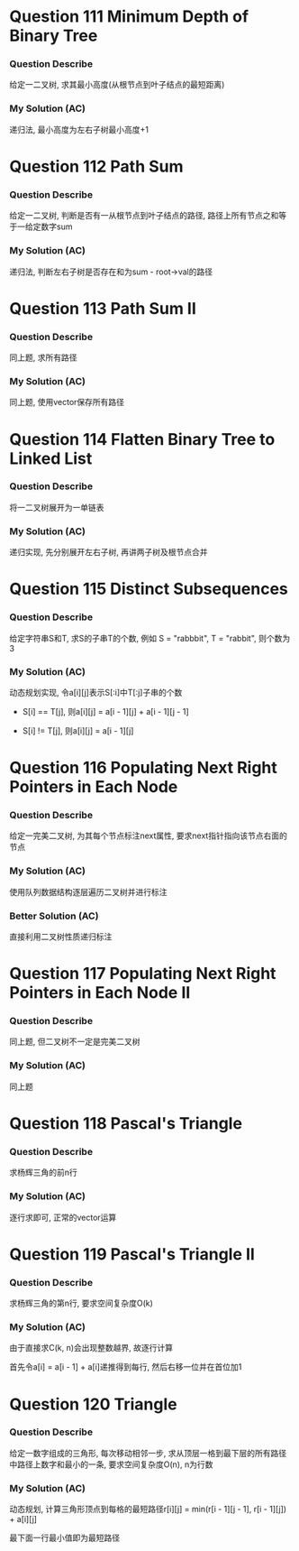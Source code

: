 # Question 111  Minimum Depth of Binary Tree

### Question Describe

给定一二叉树, 求其最小高度(从根节点到叶子结点的最短距离)

### My Solution (AC)

递归法, 最小高度为左右子树最小高度+1

# Question 112  Path Sum

### Question Describe

给定一二叉树, 判断是否有一从根节点到叶子结点的路径, 路径上所有节点之和等于一给定数字sum

### My Solution (AC)

递归法, 判断左右子树是否存在和为sum - root->val的路径

# Question 113  Path Sum II

### Question Describe

同上题, 求所有路径

### My Solution (AC)

同上题, 使用vector保存所有路径

# Question 114  Flatten Binary Tree to Linked List

### Question Describe

将一二叉树展开为一单链表

### My Solution (AC)

递归实现, 先分别展开左右子树, 再讲两子树及根节点合并

# Question 115  Distinct Subsequences

### Question Describe

给定字符串S和T, 求S的子串T的个数, 例如 S = "rabbbit", T = "rabbit", 则个数为3

### My Solution (AC)

动态规划实现, 令a[i][j]表示S[:i]中T[:j]子串的个数

- S[i] == T[j], 则a[i][j] = a[i - 1][j] + a[i - 1][j - 1]

- S[i] != T[j], 则a[i][j] = a[i - 1][j]

# Question 116  Populating Next Right Pointers in Each Node

### Question Describe

给定一完美二叉树, 为其每个节点标注next属性, 要求next指针指向该节点右面的节点

### My Solution (AC)

使用队列数据结构逐层遍历二叉树并进行标注

### Better Solution (AC)

直接利用二叉树性质递归标注

# Question 117  Populating Next Right Pointers in Each Node II

### Question Describe

同上题, 但二叉树不一定是完美二叉树

### My Solution (AC)

同上题

# Question 118  Pascal's Triangle

### Question Describe

求杨辉三角的前n行

### My Solution (AC)

逐行求即可, 正常的vector运算

# Question 119  Pascal's Triangle II

### Question Describe

求杨辉三角的第n行, 要求空间复杂度O(k)

### My Solution (AC)

由于直接求C(k, n)会出现整数越界, 故逐行计算

首先令a[i] = a[i - 1] + a[i]递推得到每行, 然后右移一位并在首位加1

# Question 120  Triangle

### Question Describe

给定一数字组成的三角形, 每次移动相邻一步, 求从顶层一格到最下层的所有路径中路径上数字和最小的一条, 要求空间复杂度O(n), n为行数

### My Solution (AC)

动态规划, 计算三角形顶点到每格的最短路径r[i][j] = min(r[i - 1][j - 1], r[i - 1][j]) + a[i][j]

最下面一行最小值即为最短路径
